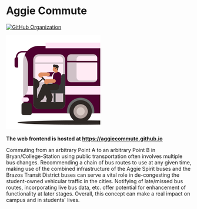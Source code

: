 # Aggie Commute

[![GitHub Organization](https://dcbadge.vercel.app/api/server/FZQT9sycbF?style=flat)](https://discord.gg/FZQT9sycbF)

![](Logo_256x256.png)

**The web frontend is hosted at https://aggiecommute.github.io**

Commuting from an arbitrary Point A to an arbitrary Point B in Bryan/College-Station using public transportation often involves multiple bus changes. Recommending a chain of bus routes to use at any given time, making use of the combined infrastructure of the Aggie Spirit buses and the Brazos Transit District buses can serve a vital role in de-congesting the student-owned vehicular traffic in the cities. Notifying of late/missed bus routes, incorporating live bus data, etc. offer potential for enhancement of functionality at later stages. Overall, this concept can make a real impact on campus and in students' lives.
